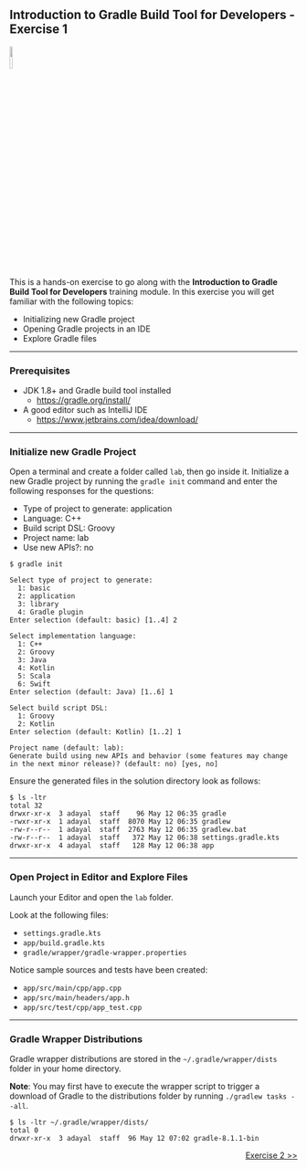 ## Introduction to Gradle Build Tool for Developers - Exercise 1

<p align="left">
<img width="10%" height="10%" src="https://user-images.githubusercontent.com/120980/174325546-8558160b-7f16-42cb-af0f-511849f22ebc.png">
</p>

This is a hands-on exercise to go along with the
**Introduction to Gradle Build Tool for Developers** training module. In this exercise
you will get familiar with the following topics:

* Initializing new Gradle project
* Opening Gradle projects in an IDE
* Explore Gradle files

---
### Prerequisites

* JDK 1.8+ and Gradle build tool installed
  * https://gradle.org/install/
* A good editor such as IntelliJ IDE
  * https://www.jetbrains.com/idea/download/

---
### Initialize new Gradle Project

Open a terminal and create a folder called `lab`, then go inside it. Initialize a new Gradle
project by running the `gradle init` command and enter the following responses
for the questions:

* Type of project to generate: application
* Language: C++
* Build script DSL: Groovy
* Project name: lab
* Use new APIs?: no

```
$ gradle init

Select type of project to generate:
  1: basic
  2: application
  3: library
  4: Gradle plugin
Enter selection (default: basic) [1..4] 2

Select implementation language:
  1: C++
  2: Groovy
  3: Java
  4: Kotlin
  5: Scala
  6: Swift
Enter selection (default: Java) [1..6] 1

Select build script DSL:
  1: Groovy
  2: Kotlin
Enter selection (default: Kotlin) [1..2] 1

Project name (default: lab): 
Generate build using new APIs and behavior (some features may change in the next minor release)? (default: no) [yes, no]
```

Ensure the generated files in the solution directory look as follows:

```
$ ls -ltr
total 32
drwxr-xr-x  3 adayal  staff    96 May 12 06:35 gradle
-rwxr-xr-x  1 adayal  staff  8070 May 12 06:35 gradlew
-rw-r--r--  1 adayal  staff  2763 May 12 06:35 gradlew.bat
-rw-r--r--  1 adayal  staff   372 May 12 06:38 settings.gradle.kts
drwxr-xr-x  4 adayal  staff   128 May 12 06:38 app
```

---
### Open Project in Editor and Explore Files

Launch your Editor and open the `lab` folder.

Look at the following files:
* `settings.gradle.kts`
* `app/build.gradle.kts`
* `gradle/wrapper/gradle-wrapper.properties`

Notice sample sources and tests have been created:
* `app/src/main/cpp/app.cpp`
* `app/src/main/headers/app.h`
* `app/src/test/cpp/app_test.cpp`

---
### Gradle Wrapper Distributions

Gradle wrapper distributions are stored in the `~/.gradle/wrapper/dists` folder
in your home directory.

**Note**: You may first have to execute the wrapper script to trigger a download of
Gradle to the distributions folder by running `./gradlew tasks --all`.

```
$ ls -ltr ~/.gradle/wrapper/dists/
total 0
drwxr-xr-x  3 adayal  staff  96 May 12 07:02 gradle-8.1.1-bin
```

<p align="right">
<a href="https://github.com/gradle/build-tool-training-exercises/tree/main/Introduction_to_Gradle_Build_Tool_for_Developers/cpp/exercise2">Exercise 2 >></a>
</p>
